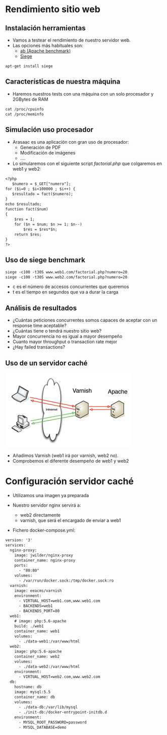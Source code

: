 # Rendimiento sitio web


## Instalación herramientas
- Vamos a testear el rendimiento de nuestro servidor web.
- Las opciones más habituales son: 
  - [ab (Apache benchmark)](https://httpd.apache.org/docs/2.4/programs/ab.html) 
  - [Siege](https://www.joedog.org/siege-home/)

```
apt-get install siege
```

## Características de nuestra máquina

- Haremos nuestros tests con una máquina con un solo procesador y 2GBytes de RAM

```
cat /proc/cpuinfo
cat /proc/meminfo
```


## Simulación uso procesador

- Arasaac es una aplicación con gran uso de procesador:
  - Generación de PDF
  - Modificación de imágenes
  - ....
- Lo simularemos con el siguiente script *factorial.php* que colgaremos en web1 y web2:

```
<?php
   $numero = $_GET["numero"];
for ($i=0 ; $i<100000 ; $i++) {
   $resultado = fact($numero);
}
echo $resultado;
function fact($num)
{
    $res = 1;
    for ($n = $num; $n >= 1; $n--)
        $res = $res*$n;
    return $res;
}
?>
```


## Uso de siege benchmark

```
siege -c100 -t30S www.web1.com/factorial.php?numero=20
siege -c100 -t30S www.web2.com/factorial.php?numero=20
```

- c es el número de accesos concurrentes que queremos
- t es el tiempo en segundos que va a durar la carga


## Análisis de resultados

- ¿Cuántas peticiones concurrentes somos capaces de aceptar con un response time aceptable?
- ¿Cuántas tiene o tendrá nuestro sitio web?
- Mayor concurrencia no es igual a mayor desempeño
- Cuanto mayor throughput o transaction rate mejor
- ¿Hay failed transactions?


## Uso de un servidor caché

![alt text](./images/varnish-apache.png "Arquitectura servidor caché")  

- Añadimos Varnish (web1 irá por varnish, web2 no).
- Comprobemos el diferente desempeño de web1 y web2


# Configuración servidor caché
- Utilizamos una imagen ya preparada
- Nuestro servidor nginx servirá a:
  - web2 directamente
  - varnish, que será el encargado de enviar a web1

- Fichero docker-compose.yml:


```
version: '3'
services:
  nginx-proxy:
    image: jwilder/nginx-proxy
    container_name: nginx-proxy
    ports:
      - "80:80"
    volumes:
      - /var/run/docker.sock:/tmp/docker.sock:ro
  varnish:
    image: eeacms/varnish
    environment:
      - VIRTUAL_HOST=web1.com,www.web1.com
      - BACKENDS=web1
      - BACKENDS_PORT=80
  web1:
    # image: php:5.6-apache
    build: ./web1
    container_name: web1
    volumes:
      - ./data-web1:/var/www/html
  web2:
    image: php:5.6-apache
    container_name: web2
    volumes:
      - ./data-web2:/var/www/html
    environment:
      - VIRTUAL_HOST=web2.com,www.web2.com
  db:
    hostname: db
    image: mysql:5.5
    container_name: db
    volumes:
      - ./data-db:/var/lib/mysql
      - ./init-db:/docker-entrypoint-initdb.d
    environment:
      - MYSQL_ROOT_PASSWORD=password
      - MYSQL_DATABASE=demo
```

